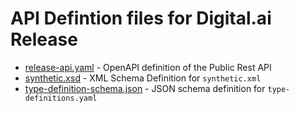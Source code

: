 # API Defintion files for Digital.ai Release

* [release-api.yaml](rest-api/release-api.yaml) - OpenAPI definition of the Public Rest API
* [synthetic.xsd](synthetic-type-definitions/synthetic.xsd) - XML Schema Definition for `synthetic.xml`
* [type-definition-schema.json](synthetic-type-definitions/type-definition-schema.json) - JSON schema definition for `type-definitions.yaml`
